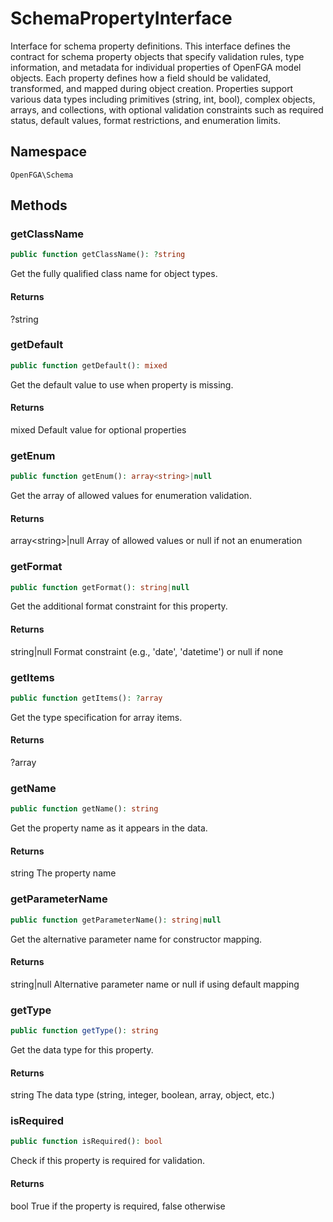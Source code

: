 # SchemaPropertyInterface

Interface for schema property definitions. This interface defines the contract for schema property objects that specify validation rules, type information, and metadata for individual properties of OpenFGA model objects. Each property defines how a field should be validated, transformed, and mapped during object creation. Properties support various data types including primitives (string, int, bool), complex objects, arrays, and collections, with optional validation constraints such as required status, default values, format restrictions, and enumeration limits.

## Namespace
`OpenFGA\Schema`




## Methods
### getClassName


```php
public function getClassName(): ?string
```

Get the fully qualified class name for object types.


#### Returns
?string

### getDefault


```php
public function getDefault(): mixed
```

Get the default value to use when property is missing.


#### Returns
mixed
 Default value for optional properties

### getEnum


```php
public function getEnum(): array<string>|null
```

Get the array of allowed values for enumeration validation.


#### Returns
array&lt;string&gt;&#124;null
 Array of allowed values or null if not an enumeration

### getFormat


```php
public function getFormat(): string|null
```

Get the additional format constraint for this property.


#### Returns
string&#124;null
 Format constraint (e.g., &#039;date&#039;, &#039;datetime&#039;) or null if none

### getItems


```php
public function getItems(): ?array
```

Get the type specification for array items.


#### Returns
?array

### getName


```php
public function getName(): string
```

Get the property name as it appears in the data.


#### Returns
string
 The property name

### getParameterName


```php
public function getParameterName(): string|null
```

Get the alternative parameter name for constructor mapping.


#### Returns
string&#124;null
 Alternative parameter name or null if using default mapping

### getType


```php
public function getType(): string
```

Get the data type for this property.


#### Returns
string
 The data type (string, integer, boolean, array, object, etc.)

### isRequired


```php
public function isRequired(): bool
```

Check if this property is required for validation.


#### Returns
bool
 True if the property is required, false otherwise

